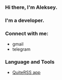 ### Hi there, I'm Aleksey.

### I'm a developer.

### Connect with me:

- gmail
- telegram

### Language and Tools

- [QuiteRSS app][QuiteRSS]

[invisible-comments]: # "---- Used links -------------------------------------"

[QuiteRSS]: https://quiterss.org

